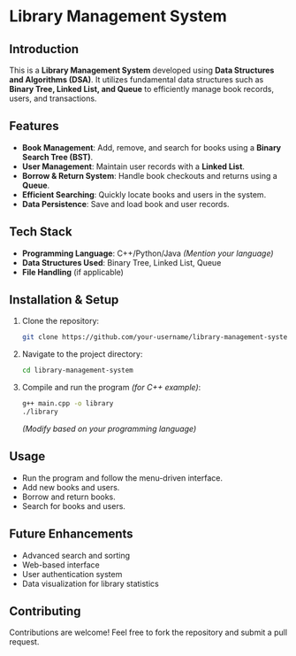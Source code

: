# Library Management System

## Introduction
This is a **Library Management System** developed using **Data Structures and Algorithms (DSA)**. It utilizes fundamental data structures such as **Binary Tree, Linked List, and Queue** to efficiently manage book records, users, and transactions.

## Features
- **Book Management**: Add, remove, and search for books using a **Binary Search Tree (BST)**.
- **User Management**: Maintain user records with a **Linked List**.
- **Borrow & Return System**: Handle book checkouts and returns using a **Queue**.
- **Efficient Searching**: Quickly locate books and users in the system.
- **Data Persistence**: Save and load book and user records.

## Tech Stack
- **Programming Language**: C++/Python/Java *(Mention your language)*
- **Data Structures Used**: Binary Tree, Linked List, Queue
- **File Handling** (if applicable)

## Installation & Setup
1. Clone the repository:
   ```sh
   git clone https://github.com/your-username/library-management-system.git
   ```
2. Navigate to the project directory:
   ```sh
   cd library-management-system
   ```
3. Compile and run the program *(for C++ example)*:
   ```sh
   g++ main.cpp -o library
   ./library
   ```
   *(Modify based on your programming language)*

## Usage
- Run the program and follow the menu-driven interface.
- Add new books and users.
- Borrow and return books.
- Search for books and users.

## Future Enhancements
- Advanced search and sorting
- Web-based interface
- User authentication system
- Data visualization for library statistics

## Contributing
Contributions are welcome! Feel free to fork the repository and submit a pull request.
